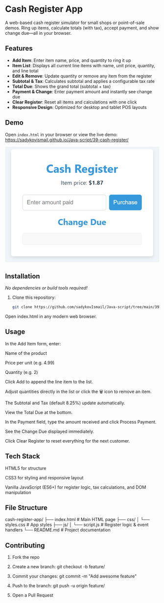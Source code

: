 # Cash Register App

A web-based cash register simulator for small shops or point-of-sale demos. Ring up items, calculate totals (with tax), accept payment, and show change due—all in your browser.

## Features

- **Add Item**: Enter item name, price, and quantity to ring it up  
- **Item List**: Displays all current line items with name, unit price, quantity, and line total  
- **Edit & Remove**: Update quantity or remove any item from the register  
- **Subtotal & Tax**: Calculates subtotal and applies a configurable tax rate  
- **Total Due**: Shows the grand total (subtotal + tax)  
- **Payment & Change**: Enter payment amount and instantly see change due  
- **Clear Register**: Reset all items and calculations with one click  
- **Responsive Design**: Optimized for desktop and tablet POS layouts  

## Demo

Open `index.html` in your browser or view the live demo:  
<https://sadykovismail.github.io/Java-script/39-cash-register/>

![Screenshot of the Cash Register App](./screenshot.png)

## Installation

_No dependencies or build tools required!_

1. Clone this repository:  
   ```bash
   git clone https://github.com/sadykovIsmail/Java-script/tree/main/39-cash-register
Open index.html in any modern web browser.

## Usage
In the Add Item form, enter:

Name of the product

Price per unit (e.g. 4.99)

Quantity (e.g. 2)

Click Add to append the line item to the list.

Adjust quantities directly in the list or click the 🗑️ icon to remove an item.

The Subtotal and Tax (default 8.25%) update automatically.

View the Total Due at the bottom.

In the Payment field, type the amount received and click Process Payment.

See the Change Due displayed immediately.

Click Clear Register to reset everything for the next customer.

## Tech Stack
HTML5 for structure

CSS3 for styling and responsive layout

Vanilla JavaScript (ES6+) for register logic, tax calculations, and DOM manipulation

## File Structure

cash-register-app/
├── index.html           # Main HTML page
├── css/
│   └── styles.css       # App styles
├── js/
│   └── script.js        # Register logic & event handlers
└── README.md            # Project documentation

## Contributing
1) Fork the repo

2) Create a new branch:
git checkout -b feature/<your-branch-name>

3) Commit your changes:
git commit -m "Add awesome feature"

4) Push to the branch:
git push -u origin feature/<your-branch-name>

5) Open a Pull Request